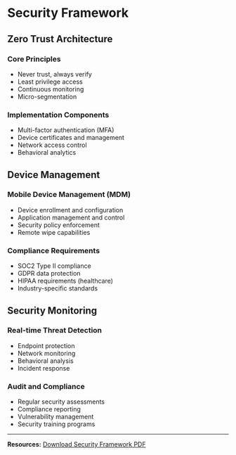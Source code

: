 # Security Framework

## Zero Trust Architecture

### Core Principles
- Never trust, always verify
- Least privilege access
- Continuous monitoring
- Micro-segmentation

### Implementation Components
- Multi-factor authentication (MFA)
- Device certificates and management
- Network access control
- Behavioral analytics

## Device Management

### Mobile Device Management (MDM)
- Device enrollment and configuration
- Application management and control
- Security policy enforcement
- Remote wipe capabilities

### Compliance Requirements
- SOC2 Type II compliance
- GDPR data protection
- HIPAA requirements (healthcare)
- Industry-specific standards

## Security Monitoring

### Real-time Threat Detection
- Endpoint protection
- Network monitoring
- Behavioral analysis
- Incident response

### Audit and Compliance
- Regular security assessments
- Compliance reporting
- Vulnerability management
- Security training programs

---

**Resources:** [Download Security Framework PDF](../resources/pdf-downloads.md#security-framework)